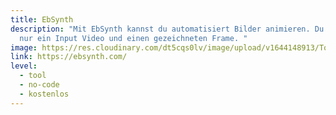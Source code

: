 ```yaml
---
title: EbSynth
description: "Mit EbSynth kannst du automatisiert Bilder animieren. Du brauchst
  nur ein Input Video und einen gezeichneten Frame. "
image: https://res.cloudinary.com/dt5cqs0lv/image/upload/v1644148913/Tools/Tool/Screenshot_2022-02-06_at_13-00-20_EbSynth_-_Transform_Video_by_Painting_Over_a_Single_Frame_eshgef.jpg
link: https://ebsynth.com/
level:
  - tool
  - no-code
  - kostenlos
---
```

